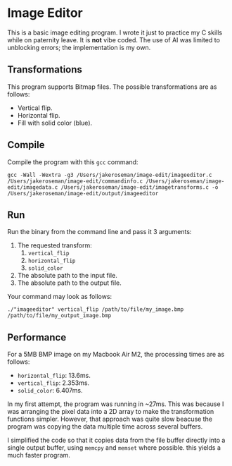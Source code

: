 # Image Editor

This is a basic image editing program. I wrote it just to practice my C skills
while on paternity leave. It is **not** vibe coded. The use of AI was limited to
unblocking errors; the implementation is my own.

## Transformations

This program supports Bitmap files. The possible transformations are as follows:

-   Vertical flip.
-   Horizontal flip.
-   Fill with solid color (blue).

## Compile

Compile the program with this `gcc` command:

```shell
gcc -Wall -Wextra -g3 /Users/jakeroseman/image-edit/imageeditor.c /Users/jakeroseman/image-edit/commandinfo.c /Users/jakeroseman/image-edit/imagedata.c /Users/jakeroseman/image-edit/imagetransforms.c -o /Users/jakeroseman/image-edit/output/imageeditor
```

## Run

Run the binary from the command line and pass it 3 arguments:

1. The requested transform:
    1. `vertical_flip`
    2. `horizontal_flip`
    3. `solid_color`
2. The absolute path to the input file.
3. The absolute path to the output file.

Your command may look as follows:

```shell
./"imageeditor" vertical_flip /path/to/file/my_image.bmp /path/to/file/my_output_image.bmp
```

## Performance

For a 5MB BMP image on my Macbook Air M2, the processing times are as follows:

-   `horizontal_flip`: 13.6ms.
-   `vertical_flip`: 2.353ms.
-   `solid_color`: 6.407ms.

In my first attempt, the program was running in ~27ms. This was because I was
arranging the pixel data into a 2D array to make the transformation functions
simpler. However, that approach was quite slow beacuse the program was copying
the data multiple time across several buffers.

I simplified the code so that it copies data from the file buffer directly into
a single output buffer, using `memcpy` and `memset` where possible. this yields
a much faster program.
